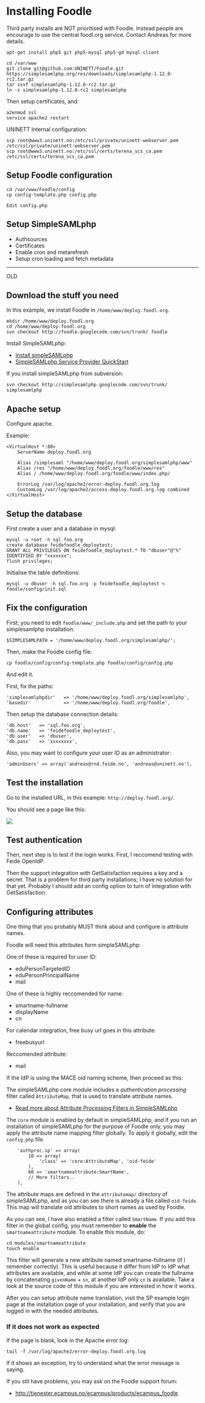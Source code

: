 # Installing Foodle

Third party installs are NOT prioritised with Foodle. Instead people are encourage to use the central foodl.org service. Contact Andreas for more details.




	apt-get install php5 git php5-mysql php5-gd mysql-client

	cd /var/www
	git clone git@github.com:UNINETT/Foodle.git
	https://simplesamlphp.org/res/downloads/simplesamlphp-1.12.0-rc2.tar.gz
	tar zxvf simplesamlphp-1.12.0-rc2.tar.gz
	ln -s simplesamlphp-1.12.0-rc2 simplesamlphp


Then setup certificates, and:

	a2enmod ssl
	service apache2 restart


UNINETT Internal configuration:

	scp root@www3.uninett.no:/etc/ssl/private/uninett-webserver.pem /etc/ssl/private/uninett-webserver.pem
	scp root@www3.uninett.no:/etc/ssl/certs/terena_scs_ca.pem /etc/ssl/certs/terena_scs_ca.pem



## Setup Foodle configuration


	cd /var/www/Foodle/config
	cp config-template.php config.php

	Edit config.php


## Setup SimpleSAMLphp

* Authsources	
* Certificates
* Enable cron and metarefresh
* Setup cron loading and fetch metadata






--------

OLD 



## Download the stuff you need

In this example, we install Foodle in `/home/www/deploy.foodl.org`.

	mkdir /home/www/deploy.foodl.org
	cd /home/www/deploy.foodl.org
	svn checkout http://foodle.googlecode.com/svn/trunk/ foodle

Install SimpleSAMLphp:

* [Install simpleSAMLphp](http://simplesamlphp.org/docs/1.6/simplesamlphp-install)
* [SimpleSAMLphp Service Provider QuickStart](http://simplesamlphp.org/docs/1.6/simplesamlphp-sp)

If you install simpleSAMLphp from subversion:

	svn checkout http://simplesamlphp.googlecode.com/svn/trunk/ simplesamlphp




## Apache setup

Configure apache.

Example:

	<VirtualHost *:80>
		ServerName deploy.foodl.org
		
		Alias /simplesaml "/home/www/deploy.foodl.org/simplesamlphp/www"
		Alias /res "/home/www/deploy.foodl.org/foodle/www/res"
		Alias / /home/www/deploy.foodl.org/foodle/www/index.php/
		
		ErrorLog /var/log/apache2/error-deploy.foodl.org.log
		CustomLog /var/log/apache2/access-deploy.foodl.org.log combined
	</VirtualHost>


## Setup the database

First create a user and a database in mysql:

	mysql -u root -h sql.foo.org
	create database feidefoodle_deploytest;
	GRANT ALL PRIVILEGES ON feidefoodle_deploytest.* TO "dbuser"@"%" IDENTIFIED BY "xxxxxxx";
	flush privileges;

Initialise the table definitions:

	mysql -u dbuser -h sql.foo.org -p feidefoodle_deploytest < foodle/config/init.sql


## Fix the configuration


First; you need to edit `foodle/www/_include.php` and set the path to your simplesamlphp installation:

	$SIMPLESAMLPATH = '/home/www/deploy.foodl.org/simplesamlphp/';

Then, make the Foodle config file:

	cp foodle/config/config-template.php foodle/config/config.php

And edit it.

First, fix the paths:

	'simplesamlphpdir'   => '/home/www/deploy.foodl.org/simplesamlphp',
	'basedir'            => '/home/www/deploy.foodl.org/foodle',

Then setup the database connection details:

	'db.host'	=> 'sql.foo.org',
	'db.name'	=> 'feidefoodle_deploytest',
	'db.user'	=> 'dbuser',
	'db.pass'	=> 'xxxxxxxx',

Also, you may want to configure your user ID as an administrator:

	'adminUsers' => array('andreas@rnd.feide.no', 'andreas@uninett.no'),



## Test the installation

Go to the installed URL, in this example: `http://deploy.foodl.org/`.

You should see a page like this:

![](http://clippings.erlang.no/ZZ5CB3C973.jpg)



## Test authentication

Then, next step is to test if the login works. First, I reccomend testing with Feide OpenIdP.

Then the support integration with GetSatisfaction requires a key and a secret. That is a problem for third party installations; I have no solution for that yet. Probably I should add an config option to turn of integration with GetSatisfaction.


## Configuring attributes

One thing that you probably MUST think about and configure is attribute names.

Foodle will need this attributes form simpleSAMLphp:

One of these is required for user ID:

* eduPersonTargetedID
* eduPersonPrincipalName
* mail

One of these is highly reccomended for name:

* smartname-fullname
* displayName
* cn

For calendar integration, free busy url goes in this attribute:

* freebusyurl

Reccomended attribute:

* mail


If the IdP is using the MACE oid naming scheme, then proceed as this:

The simpleSAMLphp core module includes a *authentication processing* filter called `AttributeMap`, that is used to translate attribute names.

  * [Read more about Attribute Processing Filters in SimpleSAMLphp](http://rnd.feide.no/content/authentication-processing-filters-simplesamlphp)

The `core` module is enabled by default in simpleSAMLphp, and if you run an installation of simpleSAMLphp for the purpose of Foodle only, you may apply the attribute name mapping filter globally. To apply it globally, edit the `config.php` file.

		'authproc.sp' => array(
			10 => array(
				'class' => 'core:AttributeMap', 'oid-feide'
			),
			60 => 'smartnameattribute:SmartName',
			// More filters..
		),

The attribute maps are defined in the `attributemap/` directory of simpleSAMLphp, and as you can see there is already a file called `oid-feide`. This map will translate oid attributes to short names as used by Foodle.

As you can see, I have also enabled a filter called `SmartName`. If you add this filter in the global config, you must remember to **enable** the `smartnameattribute` module. To enable this module, do:

	cd modules/smartnameattribute
	touch enable

This filter will generate a new attribute named smartname-fullname (if I remember correctly). This is useful because it differ from IdP to IdP what attributes are available, and while at some IdP you can create the fullname by concatenating `givenName` + `sn`, at another IdP only `cn` is available. Take a look at the source code of this module if you are interested in how it works.

After you can setup attribute name translation, visit the SP example login page at the installation page of your installation, and verify that you are logged in with the needed attributes.



### If it does not work as expected

If the page is blank, look in the Apache error log:

	tail -f /var/log/apache2/error-deploy.foodl.org.log 

If it shows an exception, try to understand what the error message is saying.

If you stil have problems, you may ask on the Foodle support forum:

  * <http://tjenester.ecampus.no/ecampus/products/ecampus_foodle>




